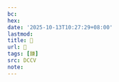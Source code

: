 ```yaml
---
bc:
hex:
date: '2025-10-13T10:27:29+08:00'
lastmod:
title: 􅍔
url: 􅍔
tags: [䭑]
src: DCCV
note:
---
```

